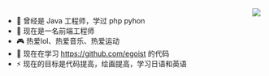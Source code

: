 <img align="right" src="https://github-readme-stats.vercel.app/api?username=LastWhisperzzz&show_icons=true&icon_color=CE1D2D&text_color=718096&bg_color=ffffff&hide_title=true" />

- 🔭 曾经是 Java 工程师，学过 php pyhon
- 🌱 现在是一名前端工程师
- 🎮 热爱lol、热爱音乐、热爱运动
- 🤔 现在在学习 https://github.com/egoist 的代码
- ⚡  现在的目标是代码提高，绘画提高，学习日语和英语



